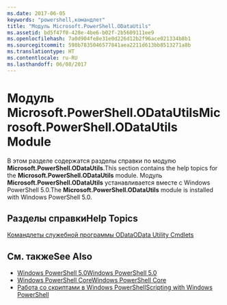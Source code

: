```yaml
---
ms.date: 2017-06-05
keywords: "powershell,командлет"
title: "Модуль Microsoft.PowerShell.ODataUtils"
ms.assetid: bd5f47f0-428e-4be6-b02f-2b5609111ee9
ms.openlocfilehash: 7a0d904fe8e31e0d226d12b2f96ace021334b8b1
ms.sourcegitcommit: 598b7835046577841aea2211d613bb8513271a8b
ms.translationtype: HT
ms.contentlocale: ru-RU
ms.lasthandoff: 06/08/2017
---
```

# <a name="microsoftpowershellodatautils-module"></a><span data-ttu-id="78bd4-103">Модуль Microsoft.PowerShell.ODataUtils</span><span class="sxs-lookup"><span data-stu-id="78bd4-103">Microsoft.PowerShell.ODataUtils Module</span></span>
<span data-ttu-id="78bd4-104">В этом разделе содержатся разделы справки по модулю **Microsoft.PowerShell.ODataUtils**.</span><span class="sxs-lookup"><span data-stu-id="78bd4-104">This section contains the help topics for the **Microsoft.PowerShell.ODataUtils** module.</span></span> <span data-ttu-id="78bd4-105">Модуль **Microsoft.PowerShell.ODataUtils** устанавливается вместе с Windows PowerShell 5.0.</span><span class="sxs-lookup"><span data-stu-id="78bd4-105">The **Microsoft.PowerShell.ODataUtils** module is installed with Windows PowerShell 5.0.</span></span>

## <a name="help-topics"></a><span data-ttu-id="78bd4-106">Разделы справки</span><span class="sxs-lookup"><span data-stu-id="78bd4-106">Help Topics</span></span>
[<span data-ttu-id="78bd4-107">Командлеты служебной программы OData</span><span class="sxs-lookup"><span data-stu-id="78bd4-107">OData Utility Cmdlets</span></span>](http://technet.microsoft.com/library/dn818506(v=wps.640).aspx)

## <a name="see-also"></a><span data-ttu-id="78bd4-108">См. также</span><span class="sxs-lookup"><span data-stu-id="78bd4-108">See Also</span></span>
- [<span data-ttu-id="78bd4-109">Windows PowerShell 5.0</span><span class="sxs-lookup"><span data-stu-id="78bd4-109">Windows PowerShell 5.0</span></span>](Windows-PowerShell-5.0.md)
- [<span data-ttu-id="78bd4-110">Windows PowerShell Core</span><span class="sxs-lookup"><span data-stu-id="78bd4-110">Windows PowerShell Core</span></span>](https://technet.microsoft.com/en-us/library/4b75f1e4-f327-48f3-92ab-bf5435094d41)
- [<span data-ttu-id="78bd4-111">Работа со скриптами в Windows PowerShell</span><span class="sxs-lookup"><span data-stu-id="78bd4-111">Scripting with Windows PowerShell</span></span>](../../getting-started/fundamental/Scripting-with-Windows-PowerShell.md)

